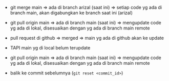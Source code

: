 - git merge main => ada di branch arizal (saat ini) => setiap code yg ada di branch main, akan digabungkan ke branch saat ini (arizal)
- git pull origin main => ada di branch main (saat ini) => mengupdate code yg ada di lokal, disesuaikan dengan yg ada di branch main remote

- pull request di github => merged => main yg ada di github akan ke update

- TAPI main yg di local belum terupdate
- git pull origin main => ada di branch main (saat ini) => mengupdate code yg ada di lokal, disesuaikan dengan yg ada di branch main remote

- balik ke commit sebelumnya (`git reset <commit_id>`)
